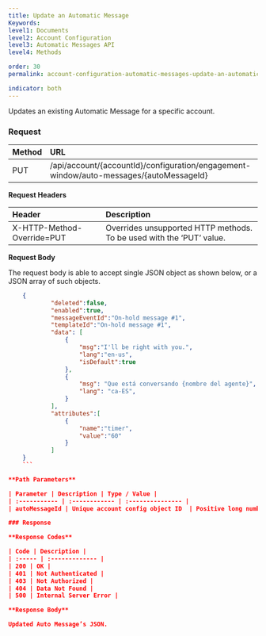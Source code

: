 ```yaml
---
title: Update an Automatic Message
Keywords:
level1: Documents
level2: Account Configuration
level3: Automatic Messages API
level4: Methods

order: 30
permalink: account-configuration-automatic-messages-update-an-automatic-message.html

indicator: both
---
```


Updates an existing Automatic Message for a specific account.

### Request

| Method | URL |
| :-------- | :----- |
| PUT | /api/account/{accountId}/configuration/engagement-window/auto-messages/{autoMessageId} |

**Request Headers**

| Header | Description |
| :------- | :-------------- |
| X-HTTP-Method-Override=PUT | Overrides unsupported HTTP methods. To be used with the ‘PUT’ value. |

**Request Body**

The request body is able to accept single JSON object as shown below, or a JSON array of such objects.

```json
    {
            "deleted":false,
            "enabled":true,
            "messageEventId":"On-hold message #1",
            "templateId":"On-hold message #1",
            "data": [
                {
                    "msg":"I'll be right with you.",
                    "lang":"en-us",
                    "isDefault":true
                },
                {
                    "msg": "Que está conversando {nombre del agente}",
                    "lang": "ca-ES",
                }
            ],
            "attributes":[
                {
                    "name":"timer",
                    "value":"60"
                }
            ]
    }
    ```

**Path Parameters**

| Parameter | Description | Type / Value |
| :----------- | :------------ | :--------------- |
| autoMessageId | Unique account config object ID  | Positive long number greater than zero |

### Response

**Response Codes**

| Code | Description |
| :----- | :------------- |
| 200 | OK |
| 401 | Not Authenticated |
| 403 | Not Authorized |
| 404 | Data Not Found |
| 500 | Internal Server Error |

**Response Body**

Updated Auto Message’s JSON.
